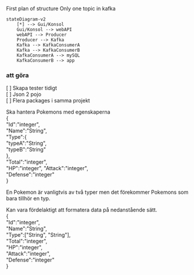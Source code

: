 First plan of structure
Only one topic in kafka
```mermaid
stateDiagram-v2
    [*] --> Gui/Konsol
    Gui/Konsol --> webAPI
    webAPI --> Producer
    Producer --> Kafka
    Kafka --> KafkaConsumerA
    Kafka --> KafkaConsumerB
    KafkaConsumerA --> mySQL
    KafkaConsumerB --> app
```
### att göra 
[ ] Skapa tester tidigt  
[ ] Json 2 pojo  
[ ] Flera packages i samma projekt 


Ska hantera Pokemons med egenskaperna  
{  
"Id":"integer",  
"Name":"String",  
"Type":{  
"typeA":"String",  
"typeB":"String"  
},  
"Total":"integer",  
"HP":"integer",
"Attack":"integer",  
"Defense":"integer"  
}

En Pokemon är vanligtvis av två typer men det förekommer Pokemons som bara tillhör en typ.

Kan vara fördelaktigt att formatera data på nedanstående sätt.  
{  
"Id":"integer",  
"Name":"String",  
"Type":["String", "String"],  
"Total":"integer",  
"HP":"integer",  
"Attack":"integer",  
"Defense":"integer"  
} 
